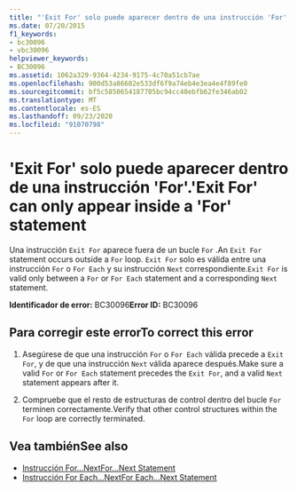 ```yaml
---
title: "'Exit For' solo puede aparecer dentro de una instrucción 'For'."
ms.date: 07/20/2015
f1_keywords:
- bc30096
- vbc30096
helpviewer_keywords:
- BC30096
ms.assetid: 1062a329-9364-4234-9175-4c70a51cb7ae
ms.openlocfilehash: 900d53a86602e533df6f9a74eb4e3ea4e4f89fe0
ms.sourcegitcommit: bf5c5850654187705bc94cc40ebfb62fe346ab02
ms.translationtype: MT
ms.contentlocale: es-ES
ms.lasthandoff: 09/23/2020
ms.locfileid: "91070798"
---
```

# <a name="exit-for-can-only-appear-inside-a-for-statement"></a><span data-ttu-id="6bb19-102">'Exit For' solo puede aparecer dentro de una instrucción 'For'.</span><span class="sxs-lookup"><span data-stu-id="6bb19-102">'Exit For' can only appear inside a 'For' statement</span></span>

<span data-ttu-id="6bb19-103">Una instrucción `Exit For` aparece fuera de un bucle `For` .</span><span class="sxs-lookup"><span data-stu-id="6bb19-103">An `Exit For` statement occurs outside a `For` loop.</span></span> <span data-ttu-id="6bb19-104">`Exit For` solo es válida entre una instrucción `For` o `For Each` y su instrucción `Next` correspondiente.</span><span class="sxs-lookup"><span data-stu-id="6bb19-104">`Exit For` is valid only between a `For` or `For Each` statement and a corresponding `Next` statement.</span></span>  
  
 <span data-ttu-id="6bb19-105">**Identificador de error:** BC30096</span><span class="sxs-lookup"><span data-stu-id="6bb19-105">**Error ID:** BC30096</span></span>  
  
## <a name="to-correct-this-error"></a><span data-ttu-id="6bb19-106">Para corregir este error</span><span class="sxs-lookup"><span data-stu-id="6bb19-106">To correct this error</span></span>  
  
1. <span data-ttu-id="6bb19-107">Asegúrese de que una instrucción `For` o `For Each` válida precede a `Exit For`, y de que una instrucción `Next` válida aparece después.</span><span class="sxs-lookup"><span data-stu-id="6bb19-107">Make sure a valid `For` or `For Each` statement precedes the `Exit For`, and a valid `Next` statement appears after it.</span></span>  
  
2. <span data-ttu-id="6bb19-108">Compruebe que el resto de estructuras de control dentro del bucle `For` terminen correctamente.</span><span class="sxs-lookup"><span data-stu-id="6bb19-108">Verify that other control structures within the `For` loop are correctly terminated.</span></span>  
  
## <a name="see-also"></a><span data-ttu-id="6bb19-109">Vea también</span><span class="sxs-lookup"><span data-stu-id="6bb19-109">See also</span></span>

- [<span data-ttu-id="6bb19-110">Instrucción For...Next</span><span class="sxs-lookup"><span data-stu-id="6bb19-110">For...Next Statement</span></span>](../language-reference/statements/for-next-statement.md)
- [<span data-ttu-id="6bb19-111">Instrucción For Each...Next</span><span class="sxs-lookup"><span data-stu-id="6bb19-111">For Each...Next Statement</span></span>](../language-reference/statements/for-each-next-statement.md)
